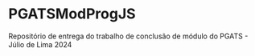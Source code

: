 # PGATSModProgJS
Repositório de entrega do trabalho de conclusão de módulo do PGATS - Júlio de Lima 2024
